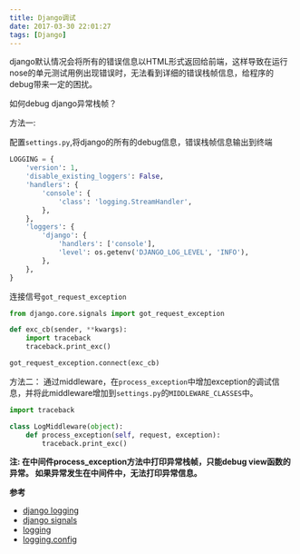 ```yaml
---
title: Django调试
date: 2017-03-30 22:01:27
tags: [Django]
---
```


django默认情况会将所有的错误信息以HTML形式返回给前端，这样导致在运行nose的单元测试用例出现错误时，无法看到详细的错误栈帧信息，给程序的debug带来一定的困扰。

如何debug django异常栈帧？

方法一:

配置`settings.py`,将django的所有的debug信息，错误栈帧信息输出到终端

```python
LOGGING = {
    'version': 1,
    'disable_existing_loggers': False,
    'handlers': {
        'console': {
            'class': 'logging.StreamHandler',
        },
    },
    'loggers': {
        'django': {
            'handlers': ['console'],
            'level': os.getenv('DJANGO_LOG_LEVEL', 'INFO'),
        },
    },
}
```

连接信号`got_request_exception`

```python
from django.core.signals import got_request_exception

def exc_cb(sender, **kwargs):
    import traceback
    traceback.print_exc()

got_request_exception.connect(exc_cb)
```

方法二： 通过middleware，在`process_exception`中增加exception的调试信息，并将此middleware增加到`settings.py`的`MIDDLEWARE_CLASSES`中。

```python
import traceback

class LogMiddleware(object):
    def process_exception(self, request, exception):
        traceback.print_exc()
```

**注: 在中间件process_exception方法中打印异常栈帧，只能debug view函数的异常。 如果异常发生在中间件中，无法打印异常信息。**

**参考**

- [django logging](https://docs.djangoproject.com/en/1.11/topics/logging/)
- [django signals](https://docs.djangoproject.com/en/1.11/topics/signals/)
- [logging](https://docs.python.org/2/library/logging.html)
- [logging.config](https://docs.python.org/2/library/logging.config.html)